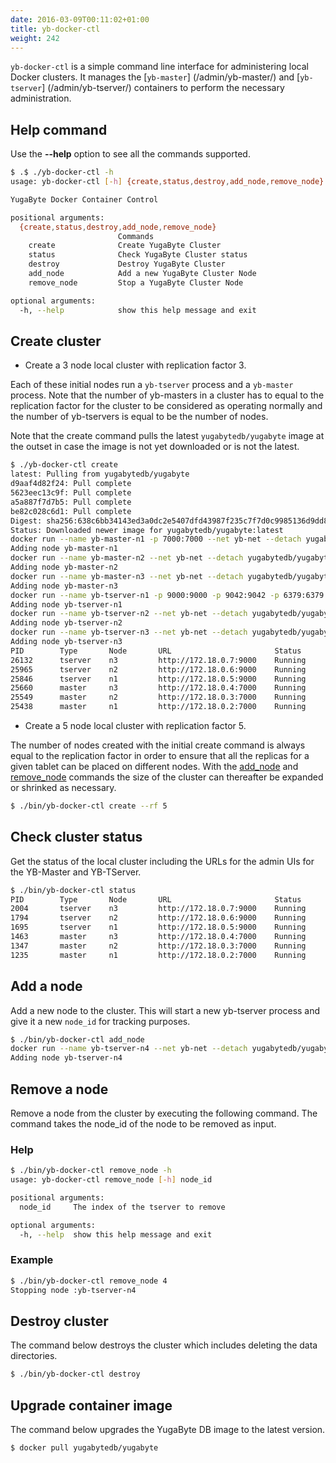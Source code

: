 ```yaml
---
date: 2016-03-09T00:11:02+01:00
title: yb-docker-ctl
weight: 242
---
```


`yb-docker-ctl` is a simple command line interface for administering local Docker clusters. It manages the [`yb-master`] (/admin/yb-master/) and [`yb-tserver`] (/admin/yb-tserver/) containers to perform the necessary administration.

## Help command

Use the **-\-help** option to see all the commands supported.

```sh
$ .$ ./yb-docker-ctl -h
usage: yb-docker-ctl [-h] {create,status,destroy,add_node,remove_node} ...

YugaByte Docker Container Control

positional arguments:
  {create,status,destroy,add_node,remove_node}
                        Commands
    create              Create YugaByte Cluster
    status              Check YugaByte Cluster status
    destroy             Destroy YugaByte Cluster
    add_node            Add a new YugaByte Cluster Node
    remove_node         Stop a YugaByte Cluster Node

optional arguments:
  -h, --help            show this help message and exit
```

## Create cluster

- Create a 3 node local cluster with replication factor 3. 

Each of these initial nodes run a `yb-tserver` process and a `yb-master` process. Note that the number of yb-masters in a cluster has to equal to the replication factor for the cluster to be considered as operating normally and the number of yb-tservers is equal to be the number of nodes.

Note that the create command pulls the latest `yugabytedb/yugabyte` image at the outset in case the image is not yet downloaded or is not the latest.

```sh
$ ./yb-docker-ctl create
latest: Pulling from yugabytedb/yugabyte
d9aaf4d82f24: Pull complete 
5623eec13c9f: Pull complete 
a5a887f7d7b5: Pull complete 
be82c028c6d1: Pull complete 
Digest: sha256:638c6bb34143ed3a0dc2e5407dfd43987f235c7f7d0c9985136d9dd8021c30dc
Status: Downloaded newer image for yugabytedb/yugabyte:latest
docker run --name yb-master-n1 -p 7000:7000 --net yb-net --detach yugabytedb/yugabyte:latest /home/yugabyte/bin/yb-master --fs_data_dirs=/mnt/disk0,/mnt/disk1 --master_addresses=yb-master-n1:7100,yb-master-n2:7100,yb-master-n3:7100 --rpc_bind_addresses=yb-master-n1:7100
Adding node yb-master-n1
docker run --name yb-master-n2 --net yb-net --detach yugabytedb/yugabyte:latest /home/yugabyte/bin/yb-master --fs_data_dirs=/mnt/disk0,/mnt/disk1 --master_addresses=yb-master-n1:7100,yb-master-n2:7100,yb-master-n3:7100 --rpc_bind_addresses=yb-master-n2:7100
Adding node yb-master-n2
docker run --name yb-master-n3 --net yb-net --detach yugabytedb/yugabyte:latest /home/yugabyte/bin/yb-master --fs_data_dirs=/mnt/disk0,/mnt/disk1 --master_addresses=yb-master-n1:7100,yb-master-n2:7100,yb-master-n3:7100 --rpc_bind_addresses=yb-master-n3:7100
Adding node yb-master-n3
docker run --name yb-tserver-n1 -p 9000:9000 -p 9042:9042 -p 6379:6379 --net yb-net --detach yugabytedb/yugabyte:latest /home/yugabyte/bin/yb-tserver --fs_data_dirs=/mnt/disk0,/mnt/disk1 --tserver_master_addrs=yb-master-n1:7100,yb-master-n2:7100,yb-master-n3:7100 --rpc_bind_addresses=yb-tserver-n1:9100
Adding node yb-tserver-n1
docker run --name yb-tserver-n2 --net yb-net --detach yugabytedb/yugabyte:latest /home/yugabyte/bin/yb-tserver --fs_data_dirs=/mnt/disk0,/mnt/disk1 --tserver_master_addrs=yb-master-n1:7100,yb-master-n2:7100,yb-master-n3:7100 --rpc_bind_addresses=yb-tserver-n2:9100
Adding node yb-tserver-n2
docker run --name yb-tserver-n3 --net yb-net --detach yugabytedb/yugabyte:latest /home/yugabyte/bin/yb-tserver --fs_data_dirs=/mnt/disk0,/mnt/disk1 --tserver_master_addrs=yb-master-n1:7100,yb-master-n2:7100,yb-master-n3:7100 --rpc_bind_addresses=yb-tserver-n3:9100
Adding node yb-tserver-n3
PID        Type       Node       URL                       Status          Started At          
26132      tserver    n3         http://172.18.0.7:9000    Running         2017-10-20T17:54:54.99459154Z
25965      tserver    n2         http://172.18.0.6:9000    Running         2017-10-20T17:54:54.412377451Z
25846      tserver    n1         http://172.18.0.5:9000    Running         2017-10-20T17:54:53.806993683Z
25660      master     n3         http://172.18.0.4:7000    Running         2017-10-20T17:54:53.197652566Z
25549      master     n2         http://172.18.0.3:7000    Running         2017-10-20T17:54:52.640188158Z
25438      master     n1         http://172.18.0.2:7000    Running         2017-10-20T17:54:52.084772289Z
```

- Create a 5 node local cluster with replication factor 5. 

The number of nodes created with the initial create command is always equal to the replication factor in order to ensure that all the replicas for a given tablet can be placed on different nodes. With the [add_node](/admin/yb-docker-ctl/#add-a-node) and [remove_node](/admin/yb-docker-ctl/#remove-a-node) commands the size of the cluster can thereafter be expanded or shrinked as necessary. 

```sh
$ ./bin/yb-docker-ctl create --rf 5
```

## Check cluster status

Get the status of the local cluster including the URLs for the admin UIs for the YB-Master and YB-TServer.

```sh
$ ./bin/yb-docker-ctl status
PID        Type       Node       URL                       Status          Started At          
2004       tserver    n3         http://172.18.0.7:9000    Running         2017-10-20T23:04:21.045013155Z
1794       tserver    n2         http://172.18.0.6:9000    Running         2017-10-20T23:04:20.444355295Z
1695       tserver    n1         http://172.18.0.5:9000    Running         2017-10-20T23:04:19.961339125Z
1463       master     n3         http://172.18.0.4:7000    Running         2017-10-20T23:04:19.37467522Z
1347       master     n2         http://172.18.0.3:7000    Running         2017-10-20T23:04:18.871594502Z
1235       master     n1         http://172.18.0.2:7000    Running         2017-10-20T23:04:18.374773749Z
```

## Add a node


Add a new node to the cluster. This will start a new yb-tserver process and give it a new `node_id` for tracking purposes.

```sh
$ ./bin/yb-docker-ctl add_node
docker run --name yb-tserver-n4 --net yb-net --detach yugabytedb/yugabyte:latest /home/yugabyte/bin/yb-tserver --fs_data_dirs=/mnt/disk0,/mnt/disk1 --tserver_master_addrs=04:7100,04:7100,04:7100 --rpc_bind_addresses=yb-tserver-n4:9100
Adding node yb-tserver-n4
```

## Remove a node

Remove a node from the cluster by executing the following command. The command takes the node_id of the node to be removed as input.

### Help

```sh
$ ./bin/yb-docker-ctl remove_node -h
usage: yb-docker-ctl remove_node [-h] node_id

positional arguments:
  node_id     The index of the tserver to remove

optional arguments:
  -h, --help  show this help message and exit
```

### Example

```sh
$ ./bin/yb-docker-ctl remove_node 4
Stopping node :yb-tserver-n4
```

## Destroy cluster

The command below destroys the cluster which includes deleting the data directories.

```sh
$ ./bin/yb-docker-ctl destroy
```

## Upgrade container image

The command below upgrades the YugaByte DB image to the latest version.

```sh
$ docker pull yugabytedb/yugabyte
```